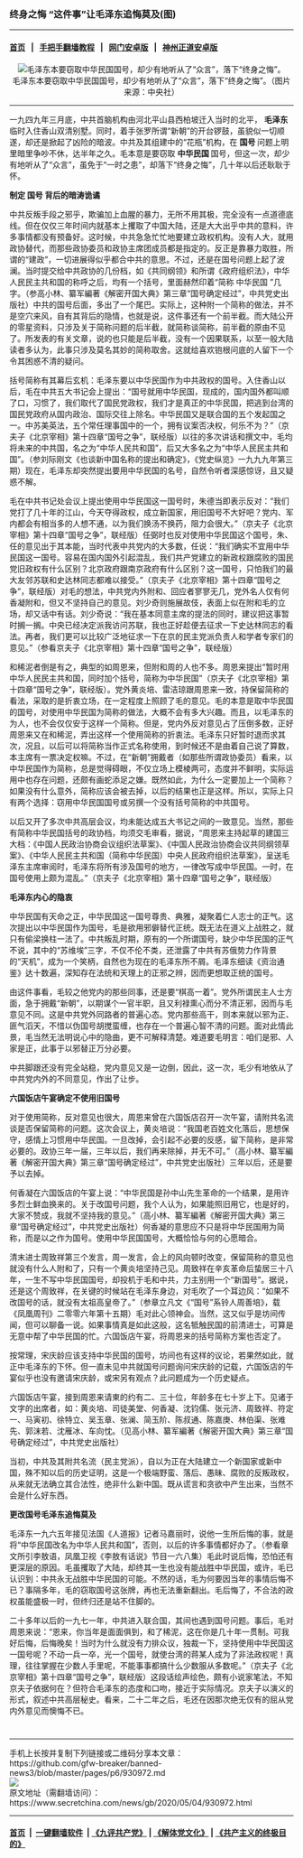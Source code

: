 ### 终身之悔 “这件事”让毛泽东追悔莫及(图)
------------------------

#### [首页](https://github.com/gfw-breaker/banned-news3/blob/master/README.md) &nbsp;&nbsp;|&nbsp;&nbsp; [手把手翻墙教程](https://github.com/gfw-breaker/guides/wiki) &nbsp;&nbsp;|&nbsp;&nbsp; [网门安卓版](https://github.com/oGate2/oGate) &nbsp;&nbsp;|&nbsp;&nbsp; [神州正道安卓版](https://github.com/SzzdOgate/update) 



<div class="article_right" style="fone-color:#000">
 <p style="text-align:center">
  <img alt="毛泽东本要窃取中华民国国号，却少有地听从了“众言”，落下“终身之悔”。" src="https://img3.secretchina.com/pic/2020/5-1/p2681711a234941532-ss.jpg"/>
  <br>
   毛泽东本要窃取中华民国国号，却少有地听从了“众言”，落下“终身之悔”。（图片来源：中央社）
   <span id="hideid" name="hideid" style="color:red;display:none;">
    <span href="https://www.secretchina.com">
    </span>
   </span>
  </br>
 </p>
 <div id="txt-mid1-t21-2017">
  

---


  </div>
 </div>
 <p>
  一九四九年三月底，中共首脑机构由河北平山县西柏坡迁入当时的北平，
  <strong>
   <span href="https://www.secretchina.com/news/gb/tag/毛泽东" target="_blank">
    毛泽东
   </span>
  </strong>
  临时入住香山双清别墅。同时，着手张罗所谓“新朝”的开台锣鼓，虽貌似一切顺遂，却还是掀起了凶险的暗波。中共及其组建中的“花瓶”机构，在
  <strong>
   国号
  </strong>
  问题上明里暗里争吵不休，达半年之久。毛本意是要窃取
  <strong>
   中华民国
  </strong>
  国号，但这一次，却少有地听从了“众言”，虽免于“一时之患”，却落下“终身之悔”，几十年以后还耿耿于怀。
  <span id="hideid" name="hideid" style="color:red;display:none;">
   <span href="https://www.secretchina.com">
   </span>
  </span>
 </p>
 <p>
  <strong>
   制定
   <span href="https://www.secretchina.com/news/gb/tag/国号" target="_blank">
    国号
   </span>
   背后的暗涛诡谲
  </strong>
 </p>
 <p>
  中共反叛手段之邪乎，欺骗加上血腥的暴力，无所不用其极，完全没有一点道德底线。但在仅仅三年时间内就基本上攫取了中国大陆，还是大大出乎中共的意料，许多事情都没有预备好。这时候，中共急急忙忙地要建立政权机构。没有人大，就用政协替代，而那些政协委员和政协主席团成员都是指定的。反正是靠暴力取胜，所谓的“建政”，一切进展得似乎都合中共的意思。不过，还是在国号问题上起了波澜。当时提交给中共政协的几份档，如《共同纲领》和所谓《政府组织法》，中华人民民主共和国的称呼之后，均有一个括号，里面赫然印着“简称
  <span href="https://www.secretchina.com/news/gb/tag/中华民国" target="_blank">
   中华民国
  </span>
  ”几字。（参高小林、纂军編著《解密开国大典》第三章“国号确定经过”，中共党史出版社）中共的国号后面，多出了一个尾巴。实际上，这种附一个简称的做法，并不是空穴来风，自有其背后的隐情，也就是说，这件事还有一个前半截。而大陆公开的零星资料，只涉及关于简称问题的后半截，就简称谈简称，前半截的原由不见了。所发表的有关文章，说的也只能是后半截，没有一个因果联系，以至一般大陆读者多认为，此事只涉及莫名其妙的简称取舍。这就给喜欢铇根问底的人留下一个令其困惑不清的疑问。
 </p>
 <p>
  括号简称有其幕后玄机：毛泽东要以中华民国作为中共政权的国号。入住香山以后，毛在中共五大书记会上提出：“国号就用中华民国，现成的，国内国外都叫顺了口，习惯了，我们取代了国民党政权，我们才是真正的中华民国，把逃到台湾的国民党政府从国内政治、国际交往上除名。中华民国又是联合国的五个发起国之一。中苏美英法，五个常任理事国中的一个，拥有议案否决权，何乐不为？”（京夫子《北京宰相》第十四章“国号之争”，联经版）以往的多次讲话和撰文中，毛均将未来的中共国，名之为“中华人民共和国”，后又大多名之为“中华人民民主共和国”。（参刘际刚文《也谈新中国名称的提出和确定》，《党史纵览》一九九九年第三期）现在，毛泽东却突然提出要用中华民国的名号，自然令听者深感惊讶，且又疑惑不解。
 </p>
 <p>
  毛在中共书记处会议上提出使用中华民国这一国号时，朱德当即表示反对：“我们党打了几十年的江山，今天夺得政权，成立新国家，用旧国号不大好吧？党内、军内都会有相当多的人想不通，以为我们换汤不换药，阻力会很大。”（京夫子《北京宰相》第十四章“国号之争”，联经版）任弼时也反对使用中华民国这个国号，朱、任的意见出于其本能，当时代表中共党内的大多数，任说：“我们确实不宜用中华民国这一国号。容易在国内国外引起混乱，我们共产党建立的新政权跟腐败的国民党旧政权有什么区别？北京政府跟南京政府有什么区别？这一国号，只怕我们的最大友邻苏联和史达林同志都难以接受。”（京夫子《北京宰相》第十四章“国号之争”，联经版）对毛的想法，中共党内外附和、回应者寥寥无几，党外名人仅有何香凝附和，但又不坚持自己的意见。刘少奇则施展故伎，表面上似在附和毛的立场，却又话中有话。刘少奇说：“我在基本同意主席的提法的同时，建议把这事暂时搁一搁。中央已经决定派我访问苏联，我也正好趁便去征求一下史达林同志的看法。再者，我们更可以比较广泛地征求一下在京的民主党派负责人和学者专家们的意见。”（参看京夫子《北京宰相》第十四章“国号之争”，联经版）
 </p>
 <p>
  和稀泥者倒是有之，典型的如周恩来，但附和周的人也不多。周恩来提出“暂时用中华人民民主共和国，同时加个括号，简称为中华民国”（京夫子《北京宰相》第十四章“国号之争”，联经版）。党外黄炎培、雷洁琼跟周恩来一致，持保留简称的看法，采取的是折衷立场，在一定程度上照顾了毛的意见。毛的本意是取中华民国的国号，对使用中华民国为简称的做法，大概不会有多大兴趣。而且，以毛泽东的为人，也不会仅仅安于这样一个简称。但是，党内外反对意见占了压倒多数，正好周恩来又在和稀泥，弄出这样一个使用简称的折衷法。毛泽东只好暂时退而求其次，况且，以后可以将简称当作正式名称使用，到时候还不是由着自己说了算数，本主席有一票决定权嘛。不过，在“新朝”拥戴者（如那些所谓政协委员）看来，以中华民国作为简称，总是觉得碍眼，不仅立场上模棱两可，态度并不鲜明，实际运用中也存在问题，还颇有画蛇添足之嫌。既然如此，为什么一定要加上一个简称？如果没有什么意外，简称应该会被去掉，以后的结果也正是这样。所以，实际上只有两个选择：窃用中华民国国号或另撰一个没有括号简称的中共国号。
 </p>
 <p>
  以后又开了多次中共高层会议，均未能达成五大书记之间的一致意见。当然，那些有简称中华民国括号的政协档，均须交毛审看，据说，“周恩来主持起草的建国三大档：《中国人民政治协商会议组织法草案》、《中国人民政治协商会议共同纲领草案》、《中华人民民主共和国（简称中华民国）中央人民政府组织法草案》，呈送毛泽东主席审阅时，毛泽东将所有涉及国号的地方，一律改写成中华民国。一时，在国号使用上颇为混乱。”（京夫子《北京宰相》第十四章“国号之争”，联经版）
 </p>
 <p>
  <strong>
   毛泽东内心的隐衷
  </strong>
 </p>
 <p>
  中华民国有天命之正，中华民国这一国号尊贵、典雅，凝聚着仁人志士的正气。这次提出以中华民国作为国号，毛是欲用邪僻替代正统。既无法在道义上战胜之，就只有偷梁换柱一法了。中共叛乱时期，原有的一个所谓国号，缺少中华民国的正气不说，其中的“苏维埃”三字，不仅不伦不类，还泄露了中共有苏俄势力作背景的“天机”，成为一个笑柄，自然也为现在的毛泽东所不屑。毛泽东细读《资治通鉴》达十数遍，深知存在法统和天理上的正邪之辨，因而更想取正统的国号。
 </p>
 <p>
  由这件事看，毛较之他党内的那些同事，还是要“棋高一着”。党外所谓民主人士方面，急于拥戴“新朝”，以期谋个一官半职，且又利禄熏心而分不清正邪，因而与毛意见不同。这是中共党外同路者的普遍心态。党内那些高干，则本来就以邪为正、匪气滔天，不惜以伪国号胡搅蛮缠，也存在一个普遍心智不清的问题。面对此情此景，毛当然无法明说心中的隐曲，更不可解释清楚。难道要毛明言：咱们是邪、人家是正，此事于以邪替正万分必要。
 </p>
 <p>
  中共脚跟还没有完全站稳，党内意见又是一边倒，因此，这一次，毛少有地依从了中共党内外的不同意见，作出了让步。
 </p>
 <center>
  <div style="max-width: 632px;height:180px; display: none; text-align: center; margin: 0 auto; overflow: hidden;overflow-x: hidden;">
   <div id="taboola-midarticle-thumbnails" style="max-width: 632px;height:180px;overflow: hidden;overflow-x: hidden;">
   </div>
  </div>
  <div>
   <ins class="adsbygoogle" data-ad-client="ca-pub-1276641434651360" data-ad-format="fluid" data-ad-layout="in-article" data-ad-slot="5164544770" style="display:block; text-align:center;">
   </ins>
  </div>
 </center>
 <p>
  <strong>
   六国饭店午宴确定不使用旧国号
  </strong>
 </p>
 <p>
  对于使用简称，反对意见也很大，周恩来曾在六国饭店召开一次午宴，请附共名流谈是否保留简称的问题。这次会议上，黄炎培说：“我国老百姓文化落后，思想保守，感情上习惯用中华民国。一旦改掉，会引起不必要的反感，留下简称，是非常必要的。政协三年一届，三年以后，我们再来除掉，并无不可。”（高小林、纂军編著《解密开国大典》第三章“国号确定经过”，中共党史出版社）三年以后，还是要予以去掉。
 </p>
 <p>
  何香凝在六国饭店的午宴上说：“中华民国是孙中山先生革命的一个结果，是用许多烈士鲜血换来的。关于改国号问题，我个人认为，如果能照旧用它，也是好的，大家不赞成，我就不坚持我的意见。”（高小林、纂军編著《解密开国大典》第三章“国号确定经过”，中共党史出版社）何香凝的意思应不只是将中华民国用为简称，而是以之作为国号。使用中华民国国号，大概恰恰与何的心愿暗合。
 </p>
 <p>
  清末进士周致祥第三个发言，周一发言，会上的风向顿时改变，保留简称的意见也就没有什么人附和了，只有一个黄炎培坚持己见。周致祥在辛亥革命后蛰居三十八年，一生不写中华民国国号，却投机于毛和中共，力主别用一个“新国号”。据说，还是这个周致祥，在关键的时候站在毛泽东身边，对毛吹了一个耳边风：“如果不改国号的话，就没有太祖高皇帝了。”（参章立凡文《“国号”系铃人周善培》，载《凤凰周刊》二零零六年第十五期）毛对此心领神会。当然，这又似乎是坊间传闻，但可以聊备一说。如果事情真是如此这般，这名牴触民国的前清进士，可算是无意中帮了中华民国的忙。六国饭店午宴，将周恩来的括号简称方案也否定了。
 </p>
 <p>
  按常理，宋庆龄应该支持中华民国的国号，坊间也有这样的议论，若果然如此，就正中毛泽东的下怀。但一直未见中共就国号问题询问宋庆龄的记载，六国饭店的午宴似乎也没有邀请宋庆龄，或宋另有观点？此问题成为一个历史疑点。
 </p>
 <p>
  六国饭店午宴，接到周恩来请柬的约有二、三十位，年龄多在七十岁上下。见诸于文字的出席者，如：黄炎培、司徒美堂、何香凝、沈钧儒、张元济、周致祥、符定一、马寅初、徐特立、吴玉章、张澜、简玉阶、陈叔通、陈嘉庚、林伯渠、张难先、郭沫若、沈雁冰、车向忱。（见高小林、纂军編著《解密开国大典》第三章“国号确定经过”，中共党史出版社）
 </p>
 <p>
  当初，中共及其附共名流（民主党派），自以为正在大陆建立一个新国家或新中国，殊不知以后的历史证明，这是一个极端野蛮、落后、愚昧、腐败的反叛政权，从来就无法确立其合法性，绝非什么新中国。既从谎言和贪欲中产生出来，当然不会是什么好东西。
 </p>
 <p>
  <strong>
   更改国号毛泽东追悔莫及
  </strong>
 </p>
 <p>
  毛泽东一九六五年接见法国《人道报》记者马嘉丽时，说他一生所后悔的事，就是将“中华民国改名为中华人民共和国”，否则，以后的许多事情都好办了。（参看章文所引李敖语，凤凰卫视《李敖有话说》节目一六八集）毛此时说后悔，恐怕还有更深层的原因。毛虽攫取了大陆，却终其一生也没有能战胜中华民国，或许，毛已认识到：中共永无战胜中华民国的可能。不然的话，毛为何要因当年的事情后悔不已？事隔多年，毛的窃取国号这张牌，再也无法重新翻出。毛后悔了，不合法的政权虽能盛极一时，但终归还是站不住脚的。
 </p>
 <p>
  二十多年以后的一九七一年，中共进入联合国，其间也遇到国号问题。事后，毛对周恩来说：“恩来，你当年是面面俱到，和了稀泥，这在你是几十年一贯制。可我好后悔，后悔晚矣！当时为什么就没有力排众议，独裁一下，坚持使用中华民国这一国号呢？不动一兵一卒，光一个国号，就使台湾的蒋某人成为了非法政权呢！真理，往往掌握在少数人手里呢，不能事事都搞什么少数服从多数呢。”（京夫子《北京宰相》第十四章“国号之争”，联经版）这段话绘声绘色，颇有小说家笔法，不知京夫子依据何在？但符合毛泽东的态度和口吻，接近于实际情况。京夫子以演义的形式，叙述中共高层秘史。看来，二十二年之后，毛还在因那次绝无仅有的屈从党内外意见而懊悔不已。
  <center>
   <div>
    <div id="txt-mid2-t22-2017" style="display: block;  max-height: 351px;  overflow: hidden;">
     <div id="SC-21xxx">
     </div>
     <ins class="adsbygoogle" data-ad-client="ca-pub-1276641434651360" data-ad-format="auto" data-ad-slot="4301710469" data-full-width-responsive="true" style="display:block">
     </ins>
    </div>
   </div>
  </center>
  <div style="padding-top:12px;">
  </div>
 </p>
</div>

<hr/>
手机上长按并复制下列链接或二维码分享本文章：<br/>
https://github.com/gfw-breaker/banned-news3/blob/master/pages/p6/930972.md <br/>
<a href='https://github.com/gfw-breaker/banned-news3/blob/master/pages/p6/930972.md'><img src='https://github.com/gfw-breaker/banned-news3/blob/master/pages/p6/930972.md.png'/></a> <br/>
原文地址（需翻墙访问）：https://www.secretchina.com/news/gb/2020/05/04/930972.html


------------------------
#### [首页](https://github.com/gfw-breaker/banned-news3/blob/master/README.md) &nbsp;|&nbsp; [一键翻墙软件](https://github.com/gfw-breaker/nogfw/blob/master/README.md) &nbsp;| [《九评共产党》](https://github.com/gfw-breaker/9ping.md/blob/master/README.md#九评之一评共产党是什么) | [《解体党文化》](https://github.com/gfw-breaker/jtdwh.md/blob/master/README.md) | [《共产主义的终极目的》](https://github.com/gfw-breaker/gczydzjmd.md/blob/master/README.md)


<img src='http://gfw-breaker.win/banned-news3/pages/p6/930972.md' width='0px' height='0px'/>